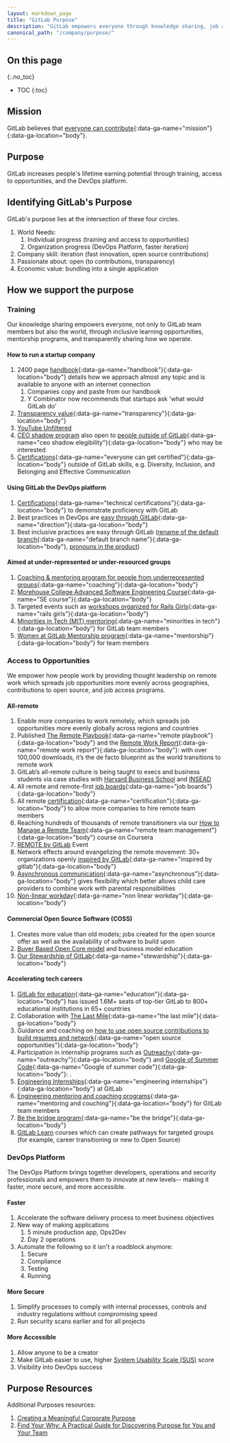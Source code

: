 ```yaml
---
layout: markdown_page
title: "GitLab Purpose"
description: "GitLab empowers everyone through knowledge sharing, job access, and our software platform."
canonical_path: "/company/purpose/"
---
```


## On this page
{:.no_toc}

- TOC
{:toc}

## Mission

GitLab believes that [everyone can contribute](/company/mission/){:data-ga-name="mission"}{:data-ga-location="body"}. 

## Purpose

GitLab increases people's lifetime earning potential through training, access to opportunities, and the DevOps platform.

## Identifying GitLab's Purpose

GitLab's purpose lies at the intersection of these four circles. 

1. World Needs: 
    1. Individual progress (training and access to opportunities)
    1. Organization progress (DevOps Platform, faster iteration)
1. Company skill: iteration (fast innovation, open source contributions) 
1. Passionate about: open (to contributions, transparency)
1. Economic value: bundling into a single application 


## How we support the purpose

### Training

Our knowledge sharing empowers everyone, not only to GitLab team members but also the world, through inclusive learning opportunities, mentorship programs, and transparently sharing how we operate.

#### How to run a startup company
1. 2400 page [handbook](/handbook){:data-ga-name="handbook"}{:data-ga-location="body"} details how we approach almost any topic and is available to anyone with an internet connection
     1. Companies copy and paste from our handbook
     1. Y Combinator now recommends that startups ask 'what would GitLab do' 
1. [Transparency value](/handbook/values/#transparency){:data-ga-name="transparency"}{:data-ga-location="body"} 
1. [YouTube Unfiltered](https://www.youtube.com/channel/UCMtZ0sc1HHNtGGWZFDRTh5A)
1. [CEO shadow program](/handbook/ceo/shadow/) also open to [people outside of GitLab](/handbook/ceo/shadow/#eligibility){:data-ga-name="ceo shadow elegibility"}{:data-ga-location="body"} who may be interested 
1. [Certifications](/blog/2021/04/20/everyone-can-get-certified/){:data-ga-name="everyone can get certified"}{:data-ga-location="body"} outside of GitLab skills, e.g. Diversity, Inclusion, and Belonging and Effective Communication

#### Using GitLab the DevOps platform
1. [Certifications](/handbook/customer-success/professional-services-engineering/gitlab-technical-certifications/){:data-ga-name="technical certifications"}{:data-ga-location="body"} to demonstrate proficiency with GitLab 
1. Best practices in DevOps are [easy through GitLab](/direction/){:data-ga-name="direction"}{:data-ga-location="body"}
1. Best inclusive practices are easy through GitLab ([rename of the default branch](/blog/2021/03/10/new-git-default-branch-name/){:data-ga-name="default branch name"}{:data-ga-location="body"}, [pronouns in the product](https://twitter.com/gitlab/status/1402306208967561222))

#### Aimed at under-represented or under-resourced groups
1. [Coaching & mentoring program for people from underrepresented groups](/handbook/engineering/volunteer-coaches-for-urgs/){:data-ga-name="coaching"}{:data-ga-location="body"}
1. [Morehouse College Advanced Software Engineering Course](/company/culture/inclusion/erg-minorities-in-tech/advanced-software-engineering-course/){:data-ga-name="SE course"}{:data-ga-location="body"}
1. Targeted events such as [workshops organized for Rails Girls](/handbook/people-group/givelab-volunteer-initiatives/#rails-girls){:data-ga-name="rails girls"}{:data-ga-location="body"}
1. [Minorities in Tech (MIT) mentoring](/company/culture/inclusion/erg-minorities-in-tech/mentoring/program-structure/){:data-ga-name="minorities in tech"}{:data-ga-location="body"} for GitLab team members
1. [Women at GitLab Mentorship program](/company/culture/inclusion/tmrg-gitlab-women/mentorship-program/){:data-ga-name="mentorship"}{:data-ga-location="body"} for team members


### Access to Opportunities

We empower how people work by providing thought leadership on remote work which spreads job opportunities more evenly across geographies, contributions to open source, and job access programs.

#### All-remote
1. Enable more companies to work remotely, which spreads job opportunities more evenly globally across regions and countries
1. Published [The Remote Playbook](https://learn.gitlab.com/suddenlyremote){:data-ga-name="remote playbook"}{:data-ga-location="body"} and the [Remote Work Report](/company/culture/all-remote/remote-work-report/){:data-ga-name="remote work report"}{:data-ga-location="body"}: with over 100,000 downloads, it’s the de facto blueprint as the world transitions to remote work
1. GitLab’s all-remote culture is being taught to execs and business students via case studies with [Harvard Business School](https://www.hbs.edu/faculty/Pages/item.aspx?num=57917) and [INSEAD](https://www.insead.edu/conversations/gitlab-can-all-remote-scale)
1. All remote and remote-first [job boards](/company/culture/all-remote/jobs/#all-remote-and-remote-first-job-boards){:data-ga-name="job boards"}{:data-ga-location="body"}  
1. All remote [certification](/company/culture/all-remote/remote-certification/){:data-ga-name="certification"}{:data-ga-location="body"} to allow more companies to hire remote team members  
1. Reaching hundreds of thousands of remote transitioners via our [How to Manage a Remote Team](https://www.coursera.org/learn/remote-team-management){:data-ga-name="remote team management"}{:data-ga-location="body"} course on Coursera
1. [REMOTE by GitLab](https://remotebygitlab.com/) Event
1. Network effects around evangelizing the remote movement: 30+ organizations openly [inspired by GitLab](/handbook/inspired-by-gitlab/){:data-ga-name="inspired by gitlab"}{:data-ga-location="body"}
1. [Asynchronous communication](/company/culture/all-remote/asynchronous/){:data-ga-name="asynchronous"}{:data-ga-location="body"} gives flexibility which better allows child care providers to combine work with parental responsibilities
1. [Non-linear workday](/company/culture/all-remote/non-linear-workday/){:data-ga-name="non linear workday"}{:data-ga-location="body"} 

#### Commercial Open Source Software (COSS)
1. Creates more value than old models; jobs created for the open source offer as well as the availability of software to build upon
1. [Buyer Based Open Core model](https://www.heavybit.com/library/video/commercial-open-source-business-strategies/) and business model education
1. [Our Stewardship of GitLab](/company/stewardship/){:data-ga-name="stewardship"}{:data-ga-location="body"}

#### Accelerating tech careers 
1. [GitLab for education](/solutions/education/){:data-ga-name="education"}{:data-ga-location="body"} has issued 1.6M+ seats of top-tier GitLab to 800+ educational institutions in 65+ countries
1. Collaboration with [The Last Mile](/blog/2020/11/13/thelastmile-gitlab/){:data-ga-name="the last mile"}{:data-ga-location="body"} 
1. Guidance and coaching on [how to use open source contributions to build resumes and network](https://thenewstack.io/the-opportunity-of-open-source-to-create-opportunities-for-others/){:data-ga-name="open source opportunities"}{:data-ga-location="body"}
1. Participation in internship programs such as [Outreachy](/blog/2021/04/15/outreachy-sponsorship-winter-2020/){:data-ga-name="outreachy"}{:data-ga-location="body"} and [Google of Summer Code](https://summerofcode.withgoogle.com/organizations/4961424868114432/){:data-ga-name="Google of summer code"}{:data-ga-location="body"}: .
1. [Engineering Internships](/handbook/engineering/internships/){:data-ga-name="engineering internships"}{:data-ga-location="body"} at GitLab
1. [Engineering mentoring and coaching programs](/handbook/engineering/#mentorship-and-coaching-programs){:data-ga-name="mentoring and couching"}{:data-ga-location="body"} for GitLab team members
1. [Be the bridge program](/company/culture/inclusion/be-the-bridge-program/){:data-ga-name="be the bridge"}{:data-ga-location="body"}  
1. [GitLab Learn](https://gitlab.edcast.com/) courses which can create pathways for targeted groups (for example, career transitioning or new to Open Source)

### DevOps Platform

The DevOps Platform brings together developers, operations and security professionals and empowers them to innovate at new levels-- making it faster, more secure, and more accessible.

#### Faster
1. Accelerate the software delivery process to meet business objectives
1. New way of making applications
    1. 5 minute production app, Ops2Dev
    1. Day 2 operations
1. Automate the following so it isn't a roadblock anymore:
    1. Secure
    1. Compliance
    1. Testing
    1. Running

#### More Secure
1. Simplify processes to comply with internal processes, controls and industry regulations without compromising speed
1. Run security scans earlier and for all projects

#### More Accessible
1. Allow anyone to be a creator
1. Make GitLab easier to use, higher [System Usability Scale (SUS)](/handbook/engineering/ux/performance-indicators/system-usability-scale/) score
1. Visibility into DevOps success

## Purpose Resources 

Additional Purposes resources: 
1. [Creating a Meaningful Corporate Purpose](https://docs.google.com/document/d/1mXYu-Wf5lzcRC7yknSKCKpdgXx3DEO-E/edit)
2. [Find Your Why: A Practical Guide for Discovering Purpose for You and Your Team](https://www.amazon.com/Find-Your-Why-Practical-Discovering/dp/0143111728)


